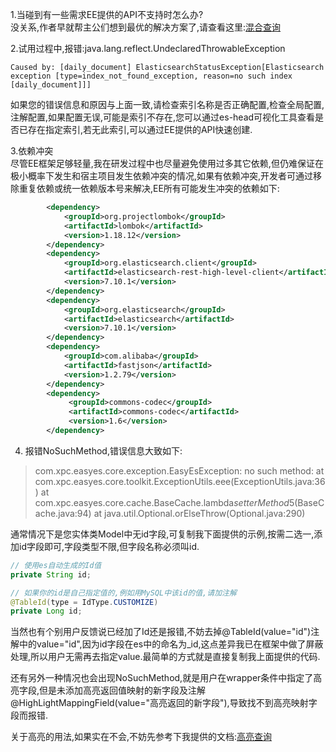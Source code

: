 1.当碰到有一些需求EE提供的API不支持时怎么办?<br />没关系,作者早就帮主公们想到最优的解决方案了,请查看这里:[混合查询](hybrid-query.md)

2.试用过程中,报错:java.lang.reflect.UndeclaredThrowableException
```
Caused by: [daily_document] ElasticsearchStatusException[Elasticsearch exception [type=index_not_found_exception, reason=no such index [daily_document]]]
```
如果您的错误信息和原因与上面一致,请检查索引名称是否正确配置,检查全局配置,注解配置,如果配置无误,可能是索引不存在,您可以通过es-head可视化工具查看是否已存在指定索引,若无此索引,可以通过EE提供的API快速创建.

3.依赖冲突<br />尽管EE框架足够轻量,我在研发过程中也尽量避免使用过多其它依赖,但仍难保证在极小概率下发生和宿主项目发生依赖冲突的情况,如果有依赖冲突,开发者可通过移除重复依赖或统一依赖版本号来解决,EE所有可能发生冲突的依赖如下:
```xml
        <dependency>
            <groupId>org.projectlombok</groupId>
            <artifactId>lombok</artifactId>
          	<version>1.18.12</version>
        </dependency>
        <dependency>
            <groupId>org.elasticsearch.client</groupId>
            <artifactId>elasticsearch-rest-high-level-client</artifactId>
            <version>7.10.1</version>
        </dependency>
        <dependency>
            <groupId>org.elasticsearch</groupId>
            <artifactId>elasticsearch</artifactId>
            <version>7.10.1</version>
        </dependency>
        <dependency>
            <groupId>com.alibaba</groupId>
            <artifactId>fastjson</artifactId>
            <version>1.2.79</version>
        </dependency>
        <dependency>
             <groupId>commons-codec</groupId>
             <artifactId>commons-codec</artifactId>
             <version>1.6</version>
        </dependency>
```

4. 报错NoSuchMethod,错误信息大致如下:
> com.xpc.easyes.core.exception.EasyEsException: no such method:
	at com.xpc.easyes.core.toolkit.ExceptionUtils.eee(ExceptionUtils.java:36)
	at com.xpc.easyes.core.cache.BaseCache.lambda$setterMethod$5(BaseCache.java:94)
	at java.util.Optional.orElseThrow(Optional.java:290)

通常情况下是您实体类Model中无id字段,可复制我下面提供的示例,按需二选一,添加id字段即可,字段类型不限,但字段名称必须叫id.
```java
// 使用es自动生成的Id值
private String id;

// 如果你的id是自己指定值的,例如用MySQL中该id的值,请加注解
@TableId(type = IdType.CUSTOMIZE)
private Long id;
```
当然也有个别用户反馈说已经加了Id还是报错,不妨去掉@TableId(value="id")注解中的value="id",因为id字段在es中的命名为_id,这点差异我已在框架中做了屏蔽处理,所以用户无需再去指定value.最简单的方式就是直接复制我上面提供的代码.

还有另外一种情况也会出现NoSuchMethod,就是用户在wrapper条件中指定了高亮字段,但是未添加高亮返回值映射的新字段及注解@HighLightMappingField(value="高亮返回的新字段"),导致找不到高亮映射字段而报错. 

关于高亮的用法,如果实在不会,不妨先参考下我提供的文档:[高亮查询](highlight.md)
